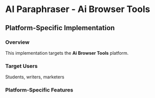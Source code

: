 # AI Paraphraser - Ai Browser Tools

## Platform-Specific Implementation

### Overview
This implementation targets the **Ai Browser Tools** platform.

### Target Users
Students, writers, marketers

### Platform-Specific Features

